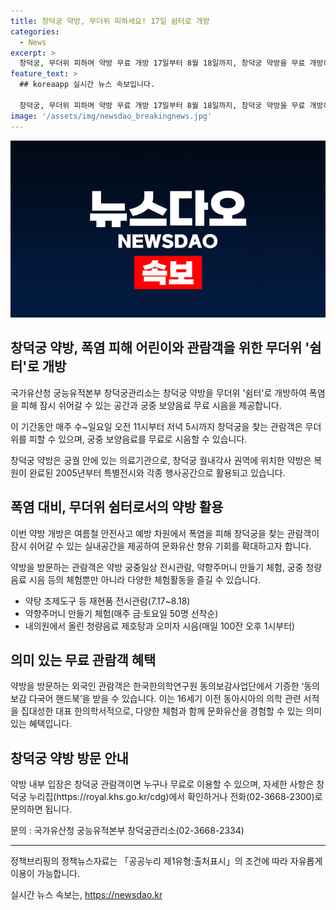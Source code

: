```yaml
---
title: 창덕궁 약방, 무더위 피하세요! 17일 쉼터로 개방
categories:
  - News
excerpt: >
  창덕궁, 무더위 피하며 약방 무료 개방 17일부터 8월 18일까지, 창덕궁 약방을 무료 개방하여 폭염을 피할 수 있는 실내공간을 제공한다. 약방 내에서는 궁중 보양음료 무료 시음과 다양한 체험활동을 즐길 수 있으며, 외국인 관람객은 동의보감 다국어 핸드북을 받을 수 있다. 또한 약방을 방문하는 관람객은 창덕궁의 역사와 문화적 가치를 더욱 다각도로 향유할 수 있는 문화행사를 기대할 수 있다. (자료출처: 정책브리핑 www.korea.kr)
feature_text: >
  ## koreaapp 실시간 뉴스 속보입니다.

  창덕궁, 무더위 피하며 약방 무료 개방 17일부터 8월 18일까지, 창덕궁 약방을 무료 개방하여 폭염을 피할 수 있는 실내공간을 제공한다. 약방 내에서는 궁중 보양음료 무료 시음과 다양한 체험활동을 즐길 수 있으며, 외국인 관람객은 동의보감 다국어 핸드북을 받을 수 있다. 또한 약방을 방문하는 관람객은 창덕궁의 역사와 문화적 가치를 더욱 다각도로 향유할 수 있는 문화행사를 기대할 수 있다. (자료출처: 정책브리핑 www.korea.kr)
image: '/assets/img/newsdao_breakingnews.jpg'
---
```


<p><img src="/assets/img/newsdao_breakingnews.jpg" alt="koreaapp 속보" /></p>

<h2 data-ke-size="size26">창덕궁 약방, 폭염 피해 어린이와 관람객을 위한 무더위 '쉼터'로 개방</h2>

<p data-ke-size="size16">국가유산청 궁능유적본부 창덕궁관리소는 창덕궁 약방을 무더위 '쉼터'로 개방하여 폭염을 피해 잠시 쉬어갈 수 있는 공간과 궁중 보양음료 무료 시음을 제공합니다.</p>

<p data-ke-size="size16">이 기간동안 매주 수~일요일 오전 11시부터 저녁 5시까지 창덕궁을 찾는 관람객은 무더위를 피할 수 있으며, 궁중 보양음료를 무료로 시음할 수 있습니다.</p>

<p data-ke-size="size16">창덕궁 약방은 궁궐 안에 있는 의료기관으로, 창덕궁 궐내각사 권역에 위치한 약방은 복원이 완료된 2005년부터 특별전시와 각종 행사공간으로 활용되고 있습니다.</p>

<h2 data-ke-size="size26">폭염 대비, 무더위 쉼터로서의 약방 활용</h2>

<p data-ke-size="size16">이번 약방 개방은 여름철 안전사고 예방 차원에서 폭염을 피해 창덕궁을 찾는 관람객이 잠시 쉬어갈 수 있는 실내공간을 제공하여 문화유산 향유 기회를 확대하고자 합니다.</p>

<p data-ke-size="size16">약방을 방문하는 관람객은 약방 궁중일상 전시관람, 약향주머니 만들기 체험, 궁중 청량음료 시음 등의 체험뿐만 아니라 다양한 체험활동을 즐길 수 있습니다.</p>

<ul>
  <li>약탕 조제도구 등 재현품 전시관람(7.17~8.18)</li>
  <li>약향주머니 만들기 체험(매주 금·토요일 50명 선착순)</li>
  <li>내의원에서 올린 청량음료 제호탕과 오미자 시음(매일 100잔 오후 1시부터)</li>
</ul>

<h2 data-ke-size="size26">의미 있는 무료 관람객 혜택</h2>

<p data-ke-size="size16">약방을 방문하는 외국인 관람객은 한국한의학연구원 동의보감사업단에서 기증한 ‘동의보감 다국어 핸드북’을 받을 수 있습니다. 이는 16세기 이전 동아시아의 의학 관련 서적을 집대성한 대표 한의학서적으로, 다양한 체험과 함께 문화유산을 경험할 수 있는 의미 있는 혜택입니다.</p>

<h2 data-ke-size="size26">창덕궁 약방 방문 안내</h2>

<p data-ke-size="size16">약방 내부 입장은 창덕궁 관람객이면 누구나 무료로 이용할 수 있으며, 자세한 사항은 창덕궁 누리집(https://royal.khs.go.kr/cdg)에서 확인하거나 전화(02-3668-2300)로 문의하면 됩니다.</p>

<p data-ke-size="size16">문의 : 국가유산청 궁능유적본부 창덕궁관리소(02-3668-2334)</p>

<hr>

<p data-ke-size="size16">정책브리핑의 정책뉴스자료는 「공공누리 제1유형:출처표시」의 조건에 따라 자유롭게 이용이 가능합니다.</p>
실시간 뉴스 속보는, <a href="https://newsdao.kr" rel="dofollow">https://newsdao.kr</a>


